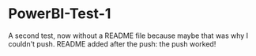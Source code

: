 # PowerBI-Test-1
A second test, now without a README file because maybe that was why I couldn't push.
README added after the push: the push worked!
